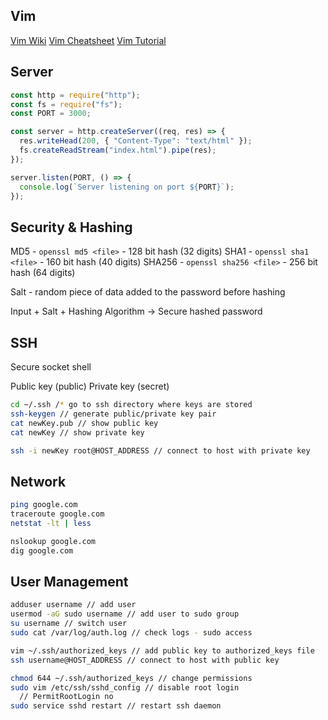 ## Vim

[Vim Wiki](https://vim.fandom.com/wiki/All_the_right_moves)
[Vim Cheatsheet](https://linuxmoz.com/vi-commands-cheat-sheet/)
[Vim Tutorial](https://www.openvim.com/)

## Server

```js
const http = require("http");
const fs = require("fs");
const PORT = 3000;

const server = http.createServer((req, res) => {
  res.writeHead(200, { "Content-Type": "text/html" });
  fs.createReadStream("index.html").pipe(res);
});

server.listen(PORT, () => {
  console.log(`Server listening on port ${PORT}`);
});
```

## Security & Hashing

MD5 - `openssl md5 <file>` - 128 bit hash (32 digits)
SHA1 - `openssl sha1 <file>` - 160 bit hash (40 digits)
SHA256 - `openssl sha256 <file>` - 256 bit hash (64 digits)

Salt - random piece of data added to the password before hashing

Input + Salt + Hashing Algorithm -> Secure hashed password

## SSH

Secure socket shell

Public key (public)
Private key (secret)

```zsh
cd ~/.ssh /* go to ssh directory where keys are stored
ssh-keygen // generate public/private key pair
cat newKey.pub // show public key
cat newKey // show private key

ssh -i newKey root@HOST_ADDRESS // connect to host with private key
```

## Network

```zsh
ping google.com
traceroute google.com
netstat -lt | less

nslookup google.com
dig google.com
```

## User Management

```zsh
adduser username // add user
usermod -aG sudo username // add user to sudo group
su username // switch user
sudo cat /var/log/auth.log // check logs - sudo access

vim ~/.ssh/authorized_keys // add public key to authorized_keys file
ssh username@HOST_ADDRESS // connect to host with public key

chmod 644 ~/.ssh/authorized_keys // change permissions
sudo vim /etc/ssh/sshd_config // disable root login
  // PermitRootLogin no
sudo service sshd restart // restart ssh daemon
```
